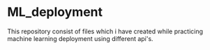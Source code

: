 # ML_deployment
This repository consist of files which i have created while practicing machine learning deployment using different api's.
